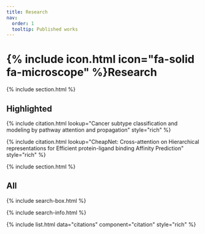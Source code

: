 ```yaml
---
title: Research
nav:
  order: 1
  tooltip: Published works
---
```


# {% include icon.html icon="fa-solid fa-microscope" %}Research

<!--Lorem ipsum dolor sit amet, consectetur adipiscing elit, sed do eiusmod tempor incididunt ut labore et dolore magna aliqua.
Ut enim ad minim veniam, quis nostrud exercitation ullamco laboris nisi ut aliquip ex ea commodo consequat.-->

{% include section.html %}

## Highlighted

{% include citation.html lookup="Cancer subtype classification and modeling by pathway attention and propagation" style="rich" %}

{% include citation.html lookup="CheapNet: Cross-attention on Hierarchical representations for Efficient protein-ligand binding Affinity Prediction" style="rich" %}

{% include section.html %}

## All

{% include search-box.html %}

{% include search-info.html %}

{% include list.html data="citations" component="citation" style="rich" %}

